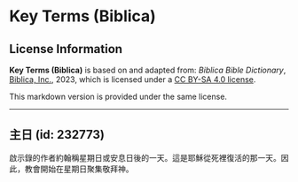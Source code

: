 # Key Terms (Biblica)

## License Information

**Key Terms (Biblica)** is based on and adapted from: _Biblica Bible Dictionary_, [Biblica, Inc.](https://www.biblica.com/), 2023, which is licensed under a [CC BY-SA 4.0 license](https://creativecommons.org/licenses/by-sa/4.0/legalcode.en).

This markdown version is provided under the same license.



--------------------------------

## 主日 (id: 232773)

啟示錄的作者約翰稱星期日或安息日後的一天。這是耶穌從死裡復活的那一天。因此，教會開始在星期日聚集敬拜神。



